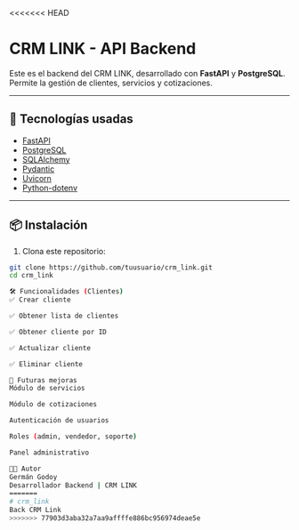 <<<<<<< HEAD
# CRM LINK - API Backend

Este es el backend del CRM LINK, desarrollado con **FastAPI** y **PostgreSQL**. Permite la gestión de clientes, servicios y cotizaciones.

---

## 🚀 Tecnologías usadas

- [FastAPI](https://fastapi.tiangolo.com/)
- [PostgreSQL](https://www.postgresql.org/)
- [SQLAlchemy](https://www.sqlalchemy.org/)
- [Pydantic](https://docs.pydantic.dev/)
- [Uvicorn](https://www.uvicorn.org/)
- [Python-dotenv](https://pypi.org/project/python-dotenv/)

---

## 📦 Instalación

1. Clona este repositorio:

```bash
git clone https://github.com/tuusuario/crm_link.git
cd crm_link

🛠 Funcionalidades (Clientes)
✅ Crear cliente

✅ Obtener lista de clientes

✅ Obtener cliente por ID

✅ Actualizar cliente

✅ Eliminar cliente

🔐 Futuras mejoras
Módulo de servicios

Módulo de cotizaciones

Autenticación de usuarios

Roles (admin, vendedor, soporte)

Panel administrativo

👨‍💻 Autor
Germán Godoy
Desarrollador Backend | CRM LINK
=======
# crm_link
Back CRM Link
>>>>>>> 77903d3aba32a7aa9affffe886bc956974deae5e
